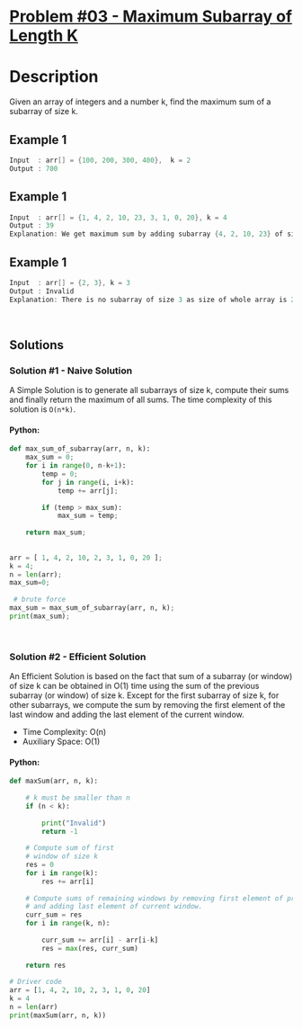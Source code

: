 # [Problem #03 - Maximum Subarray of Length K](https://www.geeksforgeeks.org/find-maximum-minimum-sum-subarray-size-k/)

# Description
Given an array of integers and a number k, find the maximum sum of a subarray of size k.

## Example 1
```cpp
Input  : arr[] = {100, 200, 300, 400},  k = 2
Output : 700
```

## Example 1
```cpp
Input  : arr[] = {1, 4, 2, 10, 23, 3, 1, 0, 20}, k = 4 
Output : 39
Explanation: We get maximum sum by adding subarray {4, 2, 10, 23} of size 4.
```

## Example 1
```cpp
Input  : arr[] = {2, 3}, k = 3
Output : Invalid
Explanation: There is no subarray of size 3 as size of whole array is 2. 
```

<br/>

## Solutions

### Solution #1 - Naive Solution
A Simple Solution is to generate all subarrays of size k, compute their sums and finally return the maximum of all sums. The time complexity of this solution is `O(n*k)`.
#### Python:
```python
def max_sum_of_subarray(arr, n, k):
    max_sum = 0;
    for i in range(0, n-k+1):
        temp = 0;
        for j in range(i, i+k):
            temp += arr[j];
 
        if (temp > max_sum):
            max_sum = temp;
 
    return max_sum;
 
 
arr = [ 1, 4, 2, 10, 2, 3, 1, 0, 20 ];
k = 4;
n = len(arr);
max_sum=0;
 
 # brute force
max_sum = max_sum_of_subarray(arr, n, k);
print(max_sum);
```

<br/>

### Solution #2 - Efficient Solution
An Efficient Solution is based on the fact that sum of a subarray (or window) of size k can be obtained in O(1) time using the sum of the previous subarray (or window) of size k. Except for the first subarray of size k, for other subarrays, we compute the sum by removing the first element of the last window and adding the last element of the current window.
* Time Complexity: O(n)
* Auxiliary Space: O(1) 
#### Python:
```python
def maxSum(arr, n, k):
 
    # k must be smaller than n
    if (n < k):
     
        print("Invalid")
        return -1
     
    # Compute sum of first
    # window of size k
    res = 0
    for i in range(k):
        res += arr[i]
 
    # Compute sums of remaining windows by removing first element of previous window
    # and adding last element of current window.
    curr_sum = res
    for i in range(k, n):
     
        curr_sum += arr[i] - arr[i-k]
        res = max(res, curr_sum)
 
    return res
 
# Driver code
arr = [1, 4, 2, 10, 2, 3, 1, 0, 20]
k = 4
n = len(arr)
print(maxSum(arr, n, k))
```

